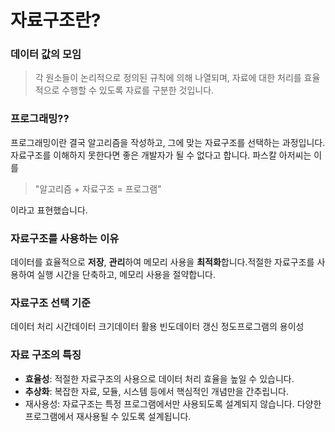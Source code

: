 # 자료구조란?

### 데이터 값의 모임

> 각 원소들이 논리적으로 정의된 규칙에 의해 나열되며, 자료에 대한 처리를 효율적으로 수행할 수 있도록 자료를 구분한 것입니다.
> 

### 프로그래밍??

프로그래밍이란 결국 알고리즘을 작성하고, 그에 맞는 자료구조를 선택하는 과정입니다. 자료구조를 이해하지 못한다면 좋은 개발자가 될 수 없다고 합니다. 파스칼 아저씨는 이를

> "알고리즘 + 자료구조 = 프로그램"
> 

이라고 표현했습니다.

### 자료구조를 사용하는 이유

데이터를 효율적으로 **저장**, **관리**하여 메모리 사용을 **최적화**합니다.적절한 자료구조를 사용하여 실행 시간을 단축하고, 메모리 사용을 절약합니다.

### 자료구조 선택 기준

데이터 처리 시간데이터 크기데이터 활용 빈도데이터 갱신 정도프로그램의 용이성

### 자료 구조의 특징

- **효율성**: 적절한 자료구조의 사용으로 데이터 처리 효율을 높일 수 있습니다.
- **추상화**: 복잡한 자료, 모듈, 시스템 등에서 핵심적인 개념만을 간추립니다.
- 재사용성: 자료구조는 특정 프로그램에서만 사용되도록 설계되지 않습니다. 다양한 프로그램에서 재사용될 수 있도록 설계됩니다.
